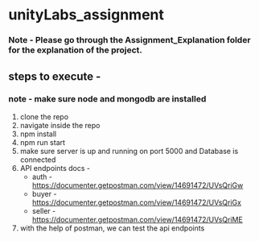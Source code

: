 # unityLabs_assignment

### Note - Please go through the Assignment_Explanation folder for the explanation of the project.

## steps to execute -

### note - make sure node and mongodb are installed

1. clone the repo
2. navigate inside the repo
3. npm install
4. npm run start
5. make sure server is up and running on port 5000 and Database is connected
6. API endpoints docs -
   - auth - https://documenter.getpostman.com/view/14691472/UVsQriGw
   - buyer - https://documenter.getpostman.com/view/14691472/UVsQriGx
   - seller - https://documenter.getpostman.com/view/14691472/UVsQriME
7. with the help of postman, we can test the api endpoints
